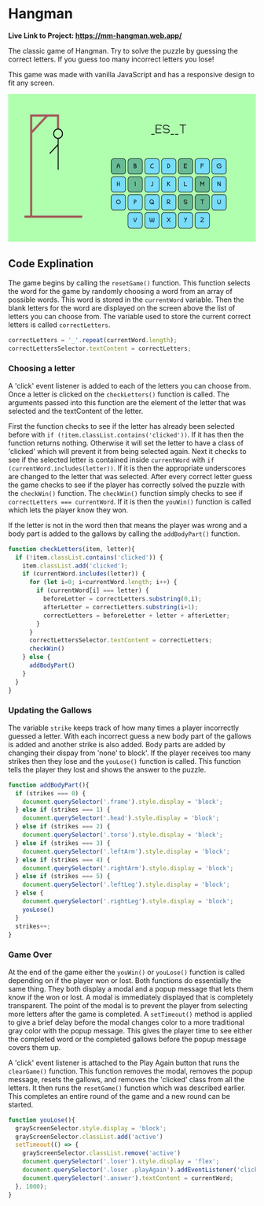 # Hangman

**Live Link to Project: https://mm-hangman.web.app/**

The classic game of Hangman. Try to solve the puzzle by guessing the correct letters. If you guess too many incorrect letters you lose!

This game was made with vanilla JavaScript and has a responsive design to fit any screen.

<img src="https://github.com/MichaelMcCann1/Hangman/blob/main/hangmanScreenshot.png" height="300px">


## Code Explination

The game begins by calling the `resetGame()` function. This function selects the word for the game by randomly choosing a word from an array of possible words. This word is stored in the `currentWord` variable. Then the blank letters for the word are displayed on the screen above the list of letters you can choose from. The variable used to store the current correct letters is called `correctLetters`.

``` javascript
correctLetters = '_'.repeat(currentWord.length); 
correctLettersSelector.textContent = correctLetters;
```

### Choosing a letter

A 'click' event listener is added to each of the letters you can choose from. Once a letter is clicked on the `checkLetters()` function is called. The arguments passed into this function are the element of the letter that was selected and the textContent of the letter. 

First the function checks to see if the letter has already been selected before with `if (!item.classList.contains('clicked'))`. If it has then the function returns nothing. Otherwise it will set the letter to have a class of 'clicked' which will prevent it from being selected again. Next it checks to see if the selected letter is contained inside `currentWord` with `if (currentWord.includes(letter))`. If it is then the appropriate underscores are changed to the letter that was selected. After every correct letter guess the game checks to see if the player has correctly solved the puzzle with the `checkWin()` function. The `checkWin()` function simply checks to see if `correctLetters === currentWord`. If it is then the `youWin()` function is called which lets the player know they won.

If the letter is not in the word then that means the player was wrong and a body part is added to the gallows by calling the `addBodyPart()` function.

``` javascript
function checkLetters(item, letter){
  if (!item.classList.contains('clicked')) {
    item.classList.add('clicked');
    if (currentWord.includes(letter)) {
      for (let i=0; i<currentWord.length; i++) {
        if (currentWord[i] === letter) {
          beforeLetter = correctLetters.substring(0,i);
          afterLetter = correctLetters.substring(i+1);
          correctLetters = beforeLetter + letter + afterLetter;
        }  
      }
      correctLettersSelector.textContent = correctLetters;
      checkWin()
    } else {
      addBodyPart()
    }
  }
}
```

### Updating the Gallows

The variable `strike` keeps track of how many times a player incorrectly guessed a letter. With each incorrect guess a new body part of the gallows is added and another strike is also added. Body parts are added by changing their dispay from 'none' to block'. If the player receives too many strikes then they lose and the `youLose()` function is called. This function tells the player they lost and shows the answer to the puzzle.

``` javascript
function addBodyPart(){
  if (strikes === 0) {
    document.querySelector('.frame').style.display = 'block';
  } else if (strikes === 1) {
    document.querySelector('.head').style.display = 'block';
  } else if (strikes === 2) {
    document.querySelector('.torso').style.display = 'block';
  } else if (strikes === 3) {
    document.querySelector('.leftArm').style.display = 'block';
  } else if (strikes === 4) {
    document.querySelector('.rightArm').style.display = 'block';
  } else if (strikes === 5) {
    document.querySelector('.leftLeg').style.display = 'block';
  } else {
    document.querySelector('.rightLeg').style.display = 'block';
    youLose()
  }
  strikes++;
}
```

### Game Over

At the end of the game either the `youWin()` or `youLose()` function is called depending on if the player won or lost. Both functions do essentially the same thing. They both display a modal and a popup message that lets them know if the won or lost. A modal is immediately displayed that is completely transparent. The point of the modal is to prevent the player from selecting more letters after the game is completed. A `setTimeout()` method is applied to give a brief delay before the modal changes color to a more traditional gray color with the popup message. This gives the player time to see either the completed word or the completed gallows before the popup message covers them up.

A 'click' event listener is attached to the Play Again button that runs the `clearGame()` function. This function removes the modal, removes the popup message, resets the gallows, and removes the 'clicked' class from all the letters. It then runs the `resetGame()` function which was described earlier. This completes an entire round of the game and a new round can be started.

``` javascript
function youLose(){
  grayScreenSelector.style.display = 'block';
  grayScreenSelector.classList.add('active')
  setTimeout(() => {
    grayScreenSelector.classList.remove('active')
    document.querySelector('.loser').style.display = 'flex';
    document.querySelector('.loser .playAgain').addEventListener('click', clearGame);
    document.querySelector('.answer').textContent = currentWord;
  }, 1000);
}
```
